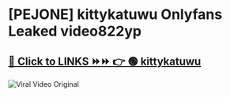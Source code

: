 
 # [PEJONE] kittykatuwu Onlyfans Leaked video822yp

## <h2><a href="https://clipsfans.com/kittykatuwu&ref=git">🔗 Click to LINKS ⏩⏩ 👉 🟢 kittykatuwu </a></h2>

<a href="https://clipsfans.com/kittykatuwu&ref=git" rel="nofollow" data-target="animated-image.originalLink"><img src="https://i.ibb.co.com/xMMVF88/686577567.gif" alt="Viral Video Original" style="max-width: 100%; display: inline-block;" data-target="animated-image.originalImage"></a>

